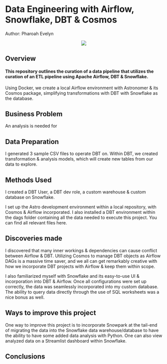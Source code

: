 # Data Engineering with Airflow, Snowflake, DBT & Cosmos

Author: Pharoah Evelyn

<p align="center">
    <img src="https://github.com/Pharoah0/Data-Engineering-with-Apache-Airflow-Snowflake-DBT-Cosmos/blob/main/images/Airflow_dbt_Snowflake.png" />
</p>

## Overview

#### This repository outlines the curation of a data pipeline that utilizes the curation of an ETL pipeline using Apache Airflow, DBT & Snowflake.

Using Docker, we create a local Airflow environment with Astronomer & its Cosmos package, simplifying transformations with DBT with Snowflake as the database.

## Business Problem

An analysis is needed for

## Data Preparation

I generated 3 sample CSV files to operate DBT on. Within DBT, we created transformation & analysis models, which will create new tables from our data to explore.

## Methods Used

I created a DBT User, a DBT dev role, a custom warehouse & custom database on Snowflake.

I set up the Astro development environment within a local repository, with Cosmos & Airflow incorporated. I also installed a DBT environment within the dags folder containing all the data needed to execute this project. You can find all relevant files here.

## Discoveries made

I discovered that many inner workings & dependencies can cause conflict between Airflow & DBT. Utilizing Cosmos to manage DBT objects as Airflow DAGs is a massive time saver, and we all can get remarkably creative with how we incorporate DBT projects with Airflow & keep them within scope.

I also familiarized myself with Snowflake and its easy-to-use UI & incorporation into DBT & Airflow. Once all configurations were set up correctly, the data was seamlessly incorporated into my custom database. The ability to query data directly through the use of SQL worksheets was a nice bonus as well.

## Ways to improve this project

One way to improve this project is to incorporate Snowpark at the tail-end of migrating the data into the Snowflake data warehouse/database to have the ability to have some added data analysis with Python. One can also view analyzed data on a Streamlist dashboard within Snowflake.

## Conclusions
